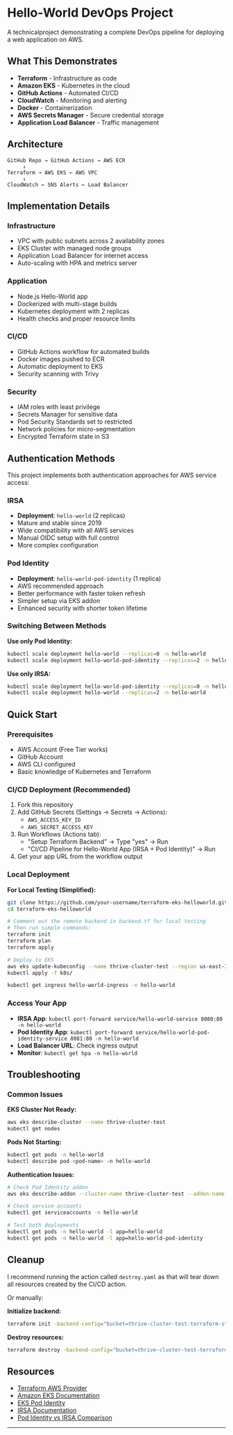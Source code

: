 # Hello-World DevOps Project

A technicalproject demonstrating a complete DevOps pipeline for deploying a web application on AWS.

## What This Demonstrates

- **Terraform** - Infrastructure as code
- **Amazon EKS** - Kubernetes in the cloud
- **GitHub Actions** - Automated CI/CD
- **CloudWatch** - Monitoring and alerting
- **Docker** - Containerization
- **AWS Secrets Manager** - Secure credential storage
- **Application Load Balancer** - Traffic management

## Architecture

```
GitHub Repo → GitHub Actions → AWS ECR
     ↓
Terraform → AWS EKS ← AWS VPC
     ↓
CloudWatch ← SNS Alerts ← Load Balancer
```

## Implementation Details

### Infrastructure
- VPC with public subnets across 2 availability zones
- EKS Cluster with managed node groups
- Application Load Balancer for internet access
- Auto-scaling with HPA and metrics server

### Application
- Node.js Hello-World app
- Dockerized with multi-stage builds
- Kubernetes deployment with 2 replicas
- Health checks and proper resource limits

### CI/CD
- GitHub Actions workflow for automated builds
- Docker images pushed to ECR
- Automatic deployment to EKS
- Security scanning with Trivy

### Security
- IAM roles with least privilege
- Secrets Manager for sensitive data
- Pod Security Standards set to restricted
- Network policies for micro-segmentation
- Encrypted Terraform state in S3

## Authentication Methods

This project implements both authentication approaches for AWS service access:

### IRSA
- **Deployment**: `hello-world` (2 replicas)
- Mature and stable since 2019
- Wide compatibility with all AWS services
- Manual OIDC setup with full control
- More complex configuration

### Pod Identity
- **Deployment**: `hello-world-pod-identity` (1 replica)
- AWS recommended approach
- Better performance with faster token refresh
- Simpler setup via EKS addon
- Enhanced security with shorter token lifetime

### Switching Between Methods

**Use only Pod Identity:**
```bash
kubectl scale deployment hello-world --replicas=0 -n hello-world
kubectl scale deployment hello-world-pod-identity --replicas=2 -n hello-world
```

**Use only IRSA:**
```bash
kubectl scale deployment hello-world-pod-identity --replicas=0 -n hello-world
kubectl scale deployment hello-world --replicas=2 -n hello-world
```

## Quick Start

### Prerequisites
- AWS Account (Free Tier works)
- GitHub Account
- AWS CLI configured
- Basic knowledge of Kubernetes and Terraform

### CI/CD Deployment (Recommended)
1. Fork this repository
2. Add GitHub Secrets (Settings → Secrets → Actions):
   - `AWS_ACCESS_KEY_ID`
   - `AWS_SECRET_ACCESS_KEY`
3. Run Workflows (Actions tab):
   - "Setup Terraform Backend" → Type "yes" → Run
   - "CI/CD Pipeline for Hello-World App (IRSA + Pod Identity)" → Run
4. Get your app URL from the workflow output

### Local Deployment

**For Local Testing (Simplified):**
```bash
git clone https://github.com/your-username/terraform-eks-helloworld.git
cd terraform-eks-helloworld

# Comment out the remote backend in backend.tf for local testing
# Then run simple commands:
terraform init
terraform plan
terraform apply

# Deploy to EKS
aws eks update-kubeconfig --name thrive-cluster-test --region us-east-1
kubectl apply -f k8s/

kubectl get ingress hello-world-ingress -n hello-world
```

### Access Your App
- **IRSA App**: `kubectl port-forward service/hello-world-service 8080:80 -n hello-world`
- **Pod Identity App**: `kubectl port-forward service/hello-world-pod-identity-service 8081:80 -n hello-world`
- **Load Balancer URL**: Check ingress output
- **Monitor**: `kubectl get hpa -n hello-world`

## Troubleshooting

### Common Issues

**EKS Cluster Not Ready:**
```bash
aws eks describe-cluster --name thrive-cluster-test
kubectl get nodes
```

**Pods Not Starting:**
```bash
kubectl get pods -n hello-world
kubectl describe pod <pod-name> -n hello-world
```

**Authentication Issues:**
```bash
# Check Pod Identity addon
aws eks describe-addon --cluster-name thrive-cluster-test --addon-name eks-pod-identity-agent

# Check service accounts
kubectl get serviceaccounts -n hello-world

# Test both deployments
kubectl get pods -n hello-world -l app=hello-world
kubectl get pods -n hello-world -l app=hello-world-pod-identity
```

## Cleanup

I recommend running the action called `destroy.yaml` as that will tear down all resources created by the CI/CD action.

Or manually:

**Initialize backend:**
```bash
terraform init -backend-config="bucket=thrive-cluster-test-terraform-state" -backend-config="key=terraform.tfstate" -backend-config="region=<REGION>" -backend-config="dynamodb_table=thrive-cluster-test-terraform-locks" -backend-config="encrypt=true"
```

**Destroy resources:**
```bash
terraform destroy -backend-config="bucket=thrive-cluster-test-terraform-state" -backend-config="key=terraform.tfstate" -backend-config="region=<REGION>" -backend-config="dynamodb_table=thrive-cluster-test-terraform-locks" -backend-config="encrypt=true"
```

## Resources

- [Terraform AWS Provider](https://registry.terraform.io/providers/hashicorp/aws/latest)
- [Amazon EKS Documentation](https://docs.aws.amazon.com/eks/)
- [EKS Pod Identity](https://docs.aws.amazon.com/eks/latest/userguide/pod-identities.html)
- [IRSA Documentation](https://docs.aws.amazon.com/eks/latest/userguide/iam-roles-for-service-accounts.html)
- [Pod Identity vs IRSA Comparison](https://aws.amazon.com/blogs/containers/introducing-eks-pod-identity/)

---